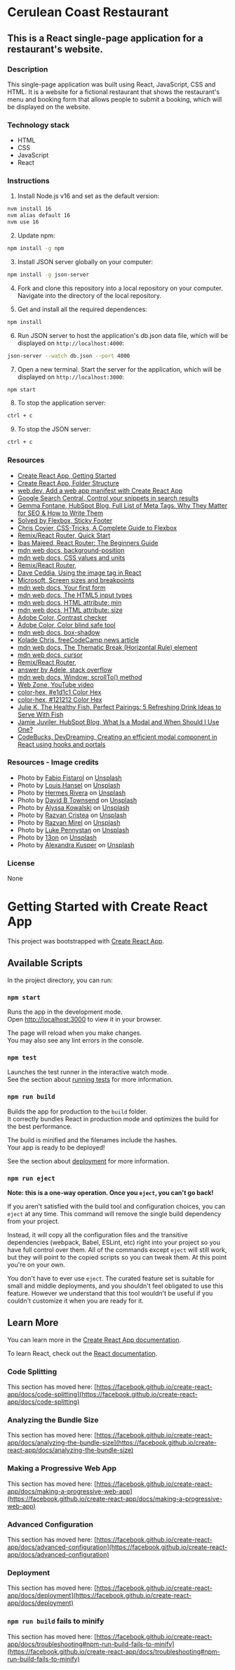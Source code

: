 # Cerulean Coast Restaurant

## This is a React single-page application for a restaurant's website.

### Description
This single-page application was built using React, JavaScript, CSS and HTML. It is a website for a fictional restaurant that shows the restaurant's menu and booking form that allows people to submit a booking, which will be displayed on the website.

### Technology stack
- HTML
- CSS
- JavaScript
- React

### Instructions

1. Install Node.js v16 and set as the default version:
```bash
nvm install 16
nvm alias default 16
nvm use 16
```

2. Update npm:
```bash
npm install -g npm
```

3. Install JSON server globally on your computer:
```bash
npm install -g json-server
```

4. Fork and clone this repository into a local repository on your computer. Navigate into the directory of the local repository.

5. Get and install all the required dependences:
```bash
npm install
```

6. Run JSON server to host the application's db.json data file, which will be displayed on `http://localhost:4000`:
```bash
json-server --watch db.json --port 4000
```

7. Open a new terminal. Start the server for the application, which will be displayed on `http://localhost:3000`:
```bash
npm start
```

8. To stop the application server:
```bash
ctrl + c
```

9. To stop the JSON server:
```bash
ctrl + c
```

### Resources
- [Create React App, Getting Started](https://create-react-app.dev/docs/getting-started)
- [Create React App, Folder Structure](https://create-react-app.dev/docs/folder-structure/)
- [web.dev, Add a web app manifest with Create React App](https://web.dev/add-manifest-react/)
- [Google Search Central, Control your snippets in search results](https://developers.google.com/search/docs/appearance/snippet)
- [Gemma Fontane, HubSpot Blog, Full List of Meta Tags, Why They Matter for SEO & How to Write Them](https://blog.hubspot.com/marketing/meta-tags)
- [Solved by Flexbox, Sticky Footer](https://philipwalton.github.io/solved-by-flexbox/demos/sticky-footer/)
- [Chris Coyier, CSS-Tricks, A Complete Guide to Flexbox](https://css-tricks.com/snippets/css/a-guide-to-flexbox/)
- [Remix/React Router, Quick Start](https://v5.reactrouter.com/web/guides/quick-start)
- [Ibas Majeed, React Router: The Beginners Guide](https://ibaslogic.com/routing-with-react-router/)
- [mdn web docs, background-position](https://developer.mozilla.org/en-US/docs/Web/CSS/background-position)
- [mdn web docs, CSS values and units](https://developer.mozilla.org/en-US/docs/Learn/CSS/Building_blocks/Values_and_units)
- [Remix/React Router, <NavLink>](https://v5.reactrouter.com/web/api/NavLink)
- [Dave Ceddia, Using the image tag in React](https://daveceddia.com/react-image-tag/)
- [Microsoft, Screen sizes and breakpoints](https://learn.microsoft.com/en-us/windows/apps/design/layout/screen-sizes-and-breakpoints-for-responsive-design)
- [mdn web docs, Your first form](https://developer.mozilla.org/en-US/docs/Learn/Forms/Your_first_form)
- [mdn web docs, The HTML5 input types](https://developer.mozilla.org/en-US/docs/Learn/Forms/HTML5_input_types)
- [mdn web docs, HTML attribute: min](https://developer.mozilla.org/en-US/docs/Web/HTML/Attributes/min)
- [mdn web docs, HTML attribute: size](https://developer.mozilla.org/en-US/docs/Web/HTML/Attributes/size)
- [Adobe Color, Contrast checker](https://color.adobe.com/create/color-contrast-analyzer)
- [Adobe Color, Color blind safe tool](https://color.adobe.com/create/color-accessibility)
- [mdn web docs, box-shadow](https://developer.mozilla.org/en-US/docs/Web/CSS/box-shadow)
- [Kolade Chris, freeCodeCamp news article](https://www.freecodecamp.org/news/html-horizontal-line-hr-tag-example/)
- [mdn web docs, The Thematic Break (Horizontal Rule) element](https://developer.mozilla.org/en-US/docs/Web/HTML/Element/hr)
- [mdn web docs, cursor](https://developer.mozilla.org/en-US/docs/Web/CSS/cursor)
- [Remix/React Router, <Link>](https://v5.reactrouter.com/web/api/Link)
- [answer by Adele, stack overflow](https://stackoverflow.com/questions/58431946/why-does-my-react-router-link-bring-me-to-the-middle-of-a-page)
- [mdn web docs, Window: scrollTo() method](https://developer.mozilla.org/en-US/docs/Web/API/Window/scrollTo)
- [Web Zone, YouTube video](https://www.youtube.com/watch?v=yS9OZyyY4TE)
- [color-hex, #e1d1c1 Color Hex](https://color-hex.org/color/e1d1c1)
- [color-hex, #121212 Color Hex](https://www.color-hex.com/color/121212)
- [Julie K, The Healthy Fish, Perfect Pairings: 5 Refreshing Drink Ideas to Serve With Fish](https://thehealthyfish.com/refreshing-drink-ideas-serve-fish/)
- [Jamie Juviler, HubSpot Blog, What Is a Modal and When Should I Use One?](https://blog.hubspot.com/website/modal-web-design)
- [CodeBucks, DevDreaming, Creating an efficient modal component in React using hooks and portals](https://devdreaming.com/blogs/create-efficient-modal-react-portals)

### Resources - Image credits
- Photo by [Fabio Fistarol](https://unsplash.com/@fabiofistarol?utm_source=unsplash&utm_medium=referral&utm_content=creditCopyText) on [Unsplash](https://unsplash.com/photos/vkLv1LP_xCw?utm_source=unsplash&utm_medium=referral&utm_content=creditCopyText)
- Photo by [Louis Hansel](https://unsplash.com/de/@louishansel?utm_source=unsplash&utm_medium=referral&utm_content=creditCopyText) on [Unsplash](https://unsplash.com/photos/MlPD-AzZYMg?utm_source=unsplash&utm_medium=referral&utm_content=creditCopyText)
- Photo by [Hermes Rivera](https://unsplash.com/fr/@hermez777?utm_source=unsplash&utm_medium=referral&utm_content=creditCopyText) on [Unsplash](https://unsplash.com/photos/k-sTTFdcZek?utm_source=unsplash&utm_medium=referral&utm_content=creditCopyText)
- Photo by [David B Townsend](https://unsplash.com/@dbtownsend?utm_source=unsplash&utm_medium=referral&utm_content=creditCopyText) on [Unsplash](https://unsplash.com/photos/AnC569NdAJc?utm_source=unsplash&utm_medium=referral&utm_content=creditCopyText)
- Photo by [Alyssa Kowalski](https://unsplash.com/@lockandkey?utm_source=unsplash&utm_medium=referral&utm_content=creditCopyText) on [Unsplash](https://unsplash.com/photos/kQhCD2q9_XI?utm_source=unsplash&utm_medium=referral&utm_content=creditCopyText)
- Photo by [Razvan Cristea](https://unsplash.com/@focuspro?utm_source=unsplash&utm_medium=referral&utm_content=creditCopyText) on [Unsplash](https://unsplash.com/photos/V-MaZ44zMLk?utm_source=unsplash&utm_medium=referral&utm_content=creditCopyText)
- Photo by [Razvan Mirel](https://unsplash.com/@razvan_mirel?utm_source=unsplash&utm_medium=referral&utm_content=creditCopyText) on [Unsplash](https://unsplash.com/photos/ufK6dVE4KHA?utm_source=unsplash&utm_medium=referral&utm_content=creditCopyText)
- Photo by [Luke Pennystan](https://unsplash.com/@lukepennystan?utm_source=unsplash&utm_medium=referral&utm_content=creditCopyText) on [Unsplash](https://unsplash.com/photos/09FcOqmi8R0?utm_source=unsplash&utm_medium=referral&utm_content=creditCopyText)
- Photo by [13on](https://unsplash.com/@13on?utm_source=unsplash&utm_medium=referral&utm_content=creditCopyText) on [Unsplash](https://unsplash.com/photos/z4BJGODf6O4?utm_source=unsplash&utm_medium=referral&utm_content=creditCopyText)
- Photo by [Alexandra Kusper](https://unsplash.com/@alexandrakusper?utm_source=unsplash&utm_medium=referral&utm_content=creditCopyText) on [Unsplash](https://unsplash.com/photos/88sNfcLB_KM?utm_source=unsplash&utm_medium=referral&utm_content=creditCopyText)

### License
None

# Getting Started with Create React App

This project was bootstrapped with [Create React App](https://github.com/facebook/create-react-app).

## Available Scripts

In the project directory, you can run:

### `npm start`

Runs the app in the development mode.\
Open [http://localhost:3000](http://localhost:3000) to view it in your browser.

The page will reload when you make changes.\
You may also see any lint errors in the console.

### `npm test`

Launches the test runner in the interactive watch mode.\
See the section about [running tests](https://facebook.github.io/create-react-app/docs/running-tests) for more information.

### `npm run build`

Builds the app for production to the `build` folder.\
It correctly bundles React in production mode and optimizes the build for the best performance.

The build is minified and the filenames include the hashes.\
Your app is ready to be deployed!

See the section about [deployment](https://facebook.github.io/create-react-app/docs/deployment) for more information.

### `npm run eject`

**Note: this is a one-way operation. Once you `eject`, you can't go back!**

If you aren't satisfied with the build tool and configuration choices, you can `eject` at any time. This command will remove the single build dependency from your project.

Instead, it will copy all the configuration files and the transitive dependencies (webpack, Babel, ESLint, etc) right into your project so you have full control over them. All of the commands except `eject` will still work, but they will point to the copied scripts so you can tweak them. At this point you're on your own.

You don't have to ever use `eject`. The curated feature set is suitable for small and middle deployments, and you shouldn't feel obligated to use this feature. However we understand that this tool wouldn't be useful if you couldn't customize it when you are ready for it.

## Learn More

You can learn more in the [Create React App documentation](https://facebook.github.io/create-react-app/docs/getting-started).

To learn React, check out the [React documentation](https://reactjs.org/).

### Code Splitting

This section has moved here: [https://facebook.github.io/create-react-app/docs/code-splitting](https://facebook.github.io/create-react-app/docs/code-splitting)

### Analyzing the Bundle Size

This section has moved here: [https://facebook.github.io/create-react-app/docs/analyzing-the-bundle-size](https://facebook.github.io/create-react-app/docs/analyzing-the-bundle-size)

### Making a Progressive Web App

This section has moved here: [https://facebook.github.io/create-react-app/docs/making-a-progressive-web-app](https://facebook.github.io/create-react-app/docs/making-a-progressive-web-app)

### Advanced Configuration

This section has moved here: [https://facebook.github.io/create-react-app/docs/advanced-configuration](https://facebook.github.io/create-react-app/docs/advanced-configuration)

### Deployment

This section has moved here: [https://facebook.github.io/create-react-app/docs/deployment](https://facebook.github.io/create-react-app/docs/deployment)

### `npm run build` fails to minify

This section has moved here: [https://facebook.github.io/create-react-app/docs/troubleshooting#npm-run-build-fails-to-minify](https://facebook.github.io/create-react-app/docs/troubleshooting#npm-run-build-fails-to-minify)
